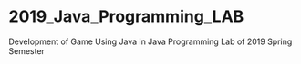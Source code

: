 # 2019_Java_Programming_LAB
Development of Game Using Java in Java Programming Lab of 2019 Spring Semester
